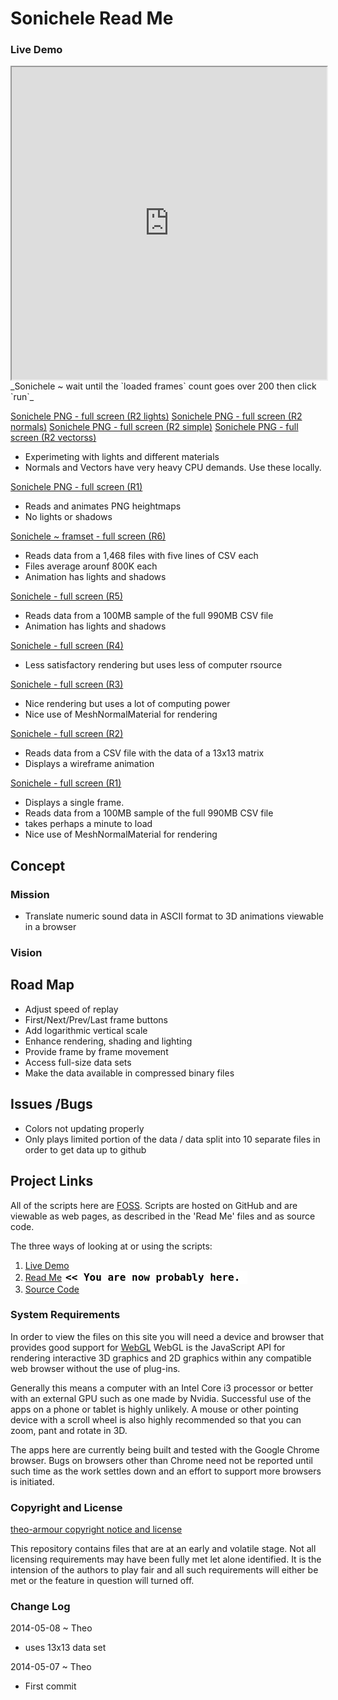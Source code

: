 Sonichele Read Me
===

### Live Demo

<iframe src="http://theo-armour.github.io/cookbook/sonichele/latest/index.html" width=100% height=500px class='overview' >
There is an `iframe` here. It is not visible when viewed on github.com. To view, please go to theo-armour.github.io. See 'Project Links' just below.
</iframe>
_Sonichele ~ wait until the `loaded frames` count goes over 200 then click `run`_


[Sonichele PNG - full screen (R2 lights)]( http://theo-armour.github.io/cookbook/sonichele/png-r2/sonichele-png-r2-lights.html ) 
[Sonichele PNG - full screen (R2 normals)]( http://theo-armour.github.io/cookbook/sonichele/png-r2/sonichele-png-r2-normals.html ) 
[Sonichele PNG - full screen (R2 simple)]( http://theo-armour.github.io/cookbook/sonichele/png-r2/sonichele-png-r2-simple.html ) 
[Sonichele PNG - full screen (R2 vectorss)]( http://theo-armour.github.io/cookbook/sonichele/png-r2/sonichele-png-r2-vectors.html ) 

* Experimeting with lights and different materials
* Normals and Vectors have very heavy CPU demands. Use these locally.


[Sonichele PNG - full screen (R1)]( http://theo-armour.github.io/cookbook/sonichele/png-r1/sonichele-png-r1.html ) 

* Reads and animates PNG heightmaps
* No lights or shadows


[Sonichele ~ framset - full screen (R6)]( http://theo-armour.github.io/cookbook/sonichele/r5/sonichele-r5.html ) 

* Reads data from a 1,468 files with five lines of CSV each
* Files average arounf 800K each
* Animation has lights and shadows


[Sonichele - full screen (R5)]( http://theo-armour.github.io/cookbook/sonichele/r5/sonichele-r5.html ) 

* Reads data from a 100MB sample of the full 990MB CSV file
* Animation has lights and shadows


[Sonichele - full screen (R4)]( http://theo-armour.github.io/cookbook/sonichele/r4/sonichele-r4.html ) 

* Less satisfactory rendering but uses less of computer rsource


[Sonichele - full screen (R3)]( http://theo-armour.github.io/cookbook/sonichele/r3/sonichele-r3.html )  

* Nice rendering but uses a lot of computing power
* Nice use of MeshNormalMaterial for rendering


[Sonichele - full screen (R2)]( http://theo-armour.github.io/cookbook/sonichele/r2/display-plate-coordinates-r2.html )  

* Reads data from a CSV file with the data of a 13x13 matrix
* Displays a wireframe animation


[Sonichele - full screen (R1)]( http://theo-armour.github.io/cookbook/sonichele/r1/display-plate-coordinates-r1.html )  

* Displays a single frame.
* Reads data from a 100MB sample of the full 990MB CSV file
* takes perhaps a minute to load
* Nice use of MeshNormalMaterial for rendering

## Concept

### Mission 
<!-- a statement of a rationale, applicable now as well as in the future -->

* Translate numeric sound data in ASCII format to 3D animations viewable in a browser
  
### Vision 
<!--  a descriptive picture of a desired future state -->

<!--
## Features
-->


## Road Map

* Adjust speed of replay
* First/Next/Prev/Last frame buttons
* Add logarithmic vertical scale
* Enhance rendering, shading and lighting
* Provide frame by frame movement
* Access full-size data sets
* Make the data available in compressed binary files

## Issues /Bugs

* Colors not updating properly
* Only plays limited portion of the data / data split into 10 separate files in order to get data up to github


## Project Links

All of the scripts here are [FOSS]( https://en.wikipedia.org/wiki/Free_and_open-source_software ).
Scripts are hosted on GitHub and are viewable as web pages, as described in the 'Read Me' files and as source code.

The three ways of looking at or using the scripts:

1. [Live Demo]( http://theo-armour.github.io/cookbook/sonichele/latest/index.html )  
2. [Read Me]( http://theo-armour.github.io/cookbook/sonichele/ "view the files as apps." ) <input value="<< You are now probably here." size=28 style="font:bold 12pt monospace;border-width:0;" >   
3. [Source Code]( https://github.com/theo-armour/cookbook/tree/gh-pages/sonichele/ "View the files as source code." ) <scan style=display:none ><< You are now probably here.</scan>  

### System Requirements

In order to view the files on this site you will need a device and browser that provides good support for [WebGL](http://get.webgl.org/)
WebGL is the JavaScript API for rendering interactive 3D graphics and 2D graphics within any compatible web browser without the use of plug-ins. 

Generally this means a computer with an Intel Core i3 processor or better with an external GPU such as one made by Nvidia. 
Successful use of the apps on a phone or tablet is highly unlikely. 
A mouse or other pointing device with a scroll wheel is also highly recommended so that you can zoom, pant and rotate in 3D.
 
The apps here are currently being built and tested with the Google Chrome browser. 
Bugs on browsers other than Chrome need not be reported until such time as the work settles down and an effort to support more browsers is initiated.



### Copyright and License

[theo-armour copyright notice and license]( https://github.com/theo-armour/theo-armour.github.io/blob/master/copyright-notice-and-license.md )

This repository contains files that are at an early and volatile stage. Not all licensing requirements may have been fully met let alone identified. It is the intension of the authors to play fair and all such requirements will either be met or the feature in question will turned off.

### Change Log

2014-05-08 ~ Theo

* uses 13x13 data  set

2014-05-07 ~ Theo

* First commit



